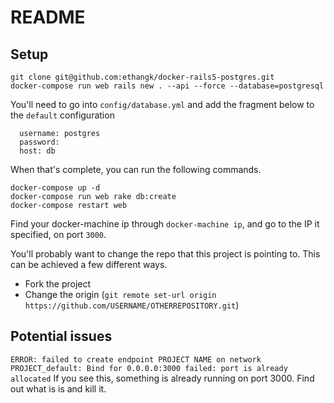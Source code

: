 # README

## Setup
```
git clone git@github.com:ethangk/docker-rails5-postgres.git
docker-compose run web rails new . --api --force --database=postgresql
```

You'll need to go into `config/database.yml` and add the fragment below to the `default` configuration

```
  username: postgres
  password:
  host: db
```

When that's complete, you can run the following commands.

```
docker-compose up -d
docker-compose run web rake db:create
docker-compose restart web
```

Find your docker-machine ip through `docker-machine ip`, and go to the IP it specified, on port `3000`.

You'll probably want to change the repo that this project is pointing to. This can be achieved a few different ways.
 - Fork the project
 - Change the origin (`git remote set-url origin https://github.com/USERNAME/OTHERREPOSITORY.git`)

## Potential issues
`ERROR: failed to create endpoint PROJECT NAME on network PROJECT_default: Bind for 0.0.0.0:3000 failed: port is already allocated`
If you see this, something is already running on port 3000. Find out what is is and kill it.
